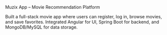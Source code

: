 Muzix App – Movie Recommendation Platform

Built a full-stack movie app where users can register, log in, browse movies, and save favorites. 
Integrated Angular for UI, Spring Boot for backend, and MongoDB/MySQL for data storage.

